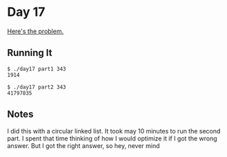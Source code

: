 # Day 17

[Here's the problem.](https://adventofcode.com/2017/day/17)

## Running It

```
$ ./day17 part1 343
1914
```

```
$ ./day17 part2 343
41797835
```

## Notes

I did this with a circular linked list. It took may 10 minutes to run
the second part. I spent that time thinking of how I would optimize it
if I got the wrong answer. But I got the right answer, so hey, never
mind
